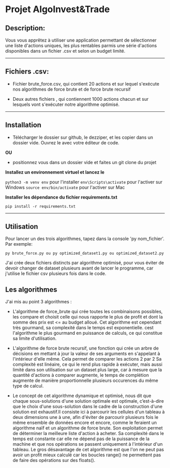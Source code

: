 # Projet AlgoInvest&Trade

## Description:
Vous vous apprêtez à utiliser une application permettant de sélectionner une liste d'actions uniques, les plus rentables parmis une série d'actions disponibles dans un fichier .csv et selon un budget limité.

---

## Fichiers .csv:

- Fichier brute_force.csv, qui contient 20 actions et sur lequel s'exécute nos algorithmes de force brute et de force brute recursif
    
- Deux autres fichiers , qui contiennent 1000 actions chacun et sur lesquels vont s'exécuter notre algorithme optimisé. 

---

## Installation

- Télécharger le dossier sur github, le dezziper, et les copier dans un dossier vide.
Ouvrez le avec votre éditeur de code.

**OU**

- positionnez vous dans un dossier vide et faites un git clone du projet 

**Installez un environnement virtuel et lancez le**

`python3 -m venv env` pour l'installer
`env\Scripts\activate` pour l'activer sur Windows
`source env/bin/activate` pour l'activer sur Mac

**Installer les dépendance du fichier requirements.txt**

`pip install -r requirements.txt` 

---

## Utilisation

Pour lancer un des trois algorithmes, tapez dans la console 'py nom_fichier'. Par exemple:

```shell
py brute_force.py ou py optimized_dataset1.py ou optimized_dataset2.py
```

J'ai crée deux fichiers distincts par algorithme optimisé, pour vous éviter de devoir
changer de dataset plusieurs avant de lancer le programme, car j'utilise le fichier csv
plusieurs fois dans le code.


## Les algorithmes

J'ai mis au point 3 algorithmes :

- L'algorithme de force_brute qui crée toutes les combinaisons possibles, les compare et choisit celle qui nous rapporte le plus de profit et dont la somme des prix est <= au budget alloué.
Cet algorithme est cependant très gourmand, sa complexité dans le temps est exponentielle. cest l'algorithme le plus gourmand en puissance de calculs, ce qui constitue sa limite d'utilisation.

- L'algorithme de force brute recursif, une fonction qui crée un arbre de décisions en mettant à jour la valeur de ses arguments en s'appelant à l'intérieur d'elle même. Cela permet de comparer les actions
2 par 2
Sa complexité est linéaire, ce qui le rend plus rapide à exécuter, mais aussi limité dans son utilisation sur un dataset plus large, car à mesure que la quantité d'actions à comparer augmente, le temps de complétion augmente de manière proportionnelle plusieurs occurences du même type de calcul.
    
- Le concept de cet algorithme dynamique et optimisé, nous dit que chaque sous-solutions d'une solution optimale est optimale, c’est-à-dire que le choix d'une sous-solution dans le cadre de la construction d'une solution est exhaustif.Il consiste ici à parcourir les cellules d'un tableau à deux dimensions une à une, afin d'éviter de parcourir plusieurs fois le même ensemble de données encore et encore, comme le feraient un algorithme naïf et un algorithme de force brute. Son exploitation permet de déterminer la meilleure liste d'action à acheter.
Sa complexité dans le temps est constante car elle ne dépend pas de la puissance de la machine et que nos opérations se passent uniquement à l'intérieur d'un tableau. Le gros désavantage de cet algorithme est que l'on ne peut pas avoir un profit mieux calculé car les boucles range() ne permettent pas de faire des opérations sur des floats().

